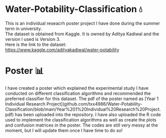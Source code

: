 # Water-Potability-Classification 💧
This is an individual reseacrh poster project I have done during the summer term in university. <br />
The dataset is obtained from Kaggle. It is owned by Aditya Kadiwal and the version I used is Version 3.<br />
Here is the link to the dataset: https://www.kaggle.com/adityakadiwal/water-potability <br />

<h1>Poster 📊</h1>
I have created a poster which explained the experimental study I have conducted on different classification algorithms and recommended the preferred classifier for this dataset.
The pdf of the poster named as [Year 1 Individual Research Project](github.com/txx4986/Water-Potability-Classification/blob/main/Year%201%20Individual%20Research%20Project.pdf) has been uploaded into the repository. I have also uploaded the R code used to implement the classification algorithms as well as create the plots and confusion matrices in the poster. The codes are still very messy at the moment, but I will update them once I have time to do so!

